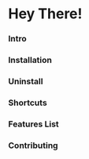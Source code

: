 # Hey There!

### Intro
### Installation
### Uninstall
### Shortcuts
### Features List
### Contributing
